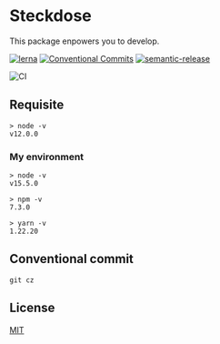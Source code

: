 # Steckdose

This package enpowers you to develop.

[![lerna](https://img.shields.io/badge/maintained%20with-lerna-cc00ff.svg)](https://lerna.js.org/)
[![Conventional Commits](https://img.shields.io/badge/Conventional%20Commits-1.0.0-yellow.svg)](https://conventionalcommits.org)
[![semantic-release](https://img.shields.io/badge/%20%20%F0%9F%93%A6%F0%9F%9A%80-semantic--release-e10079.svg)](https://github.com/semantic-release/semantic-release)

![CI](https://github.com/jamashita/steckdose/workflows/CI/badge.svg)

## Requisite

```
> node -v
v12.0.0
```

### My environment

```
> node -v
v15.5.0

> npm -v
7.3.0

> yarn -v
1.22.20
```

## Conventional commit

```
git cz
```

## License

[MIT](LICENSE)